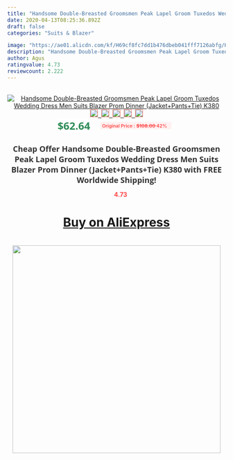 ```yaml
---
title: "Handsome Double-Breasted Groomsmen Peak Lapel Groom Tuxedos Wedding Dress Men Suits Blazer Prom Dinner (Jacket+Pants+Tie) K380"
date: 2020-04-13T08:25:36.892Z
draft: false
categories: "Suits & Blazer"

image: "https://ae01.alicdn.com/kf/H69cf8fc7dd1b476dbeb041fff7126abfg/Handsome-Double-Breasted-Groomsmen-Peak-Lapel-Groom-Tuxedos-Wedding-Dress-Men-Suits-Blazer-Prom-Dinner-Jacket.jpg"
description: "Handsome Double-Breasted Groomsmen Peak Lapel Groom Tuxedos Wedding Dress Men Suits Blazer Prom Dinner (Jacket+Pants+Tie) K380"
author: Agus
ratingvalue: 4.73
reviewcount: 2.222
---
```

<br>
<div style="text-align: center;">
<a href="https://s.click.aliexpress.com/e/_ACyfpL" target="_blank" rel="nofollow noopener noreferrer"><img alt="Handsome Double-Breasted Groomsmen Peak Lapel Groom Tuxedos Wedding Dress Men Suits Blazer Prom Dinner (Jacket+Pants+Tie) K380" class="magnifier-image" src="https://ae01.alicdn.com/kf/H69cf8fc7dd1b476dbeb041fff7126abfg/Handsome-Double-Breasted-Groomsmen-Peak-Lapel-Groom-Tuxedos-Wedding-Dress-Men-Suits-Blazer-Prom-Dinner-Jacket.jpg_640x640.jpg">
<br>
<img style="border:1px solid salmon" src="https://ae01.alicdn.com/kf/H69cf8fc7dd1b476dbeb041fff7126abfg/Handsome-Double-Breasted-Groomsmen-Peak-Lapel-Groom-Tuxedos-Wedding-Dress-Men-Suits-Blazer-Prom-Dinner-Jacket.jpg_120x120.jpg">&nbsp;&nbsp;<img style="border:1px solid salmon" src="https://ae01.alicdn.com/kf/H45a9220ab0194a778cae73d5c57dca66G/Handsome-Double-Breasted-Groomsmen-Peak-Lapel-Groom-Tuxedos-Wedding-Dress-Men-Suits-Blazer-Prom-Dinner-Jacket.jpg_120x120.jpg">&nbsp;&nbsp;<img style="border:1px solid salmon" src="https://ae01.alicdn.com/kf/Hb072aefedd7a4ffc859eb2ea9b401debn/Handsome-Double-Breasted-Groomsmen-Peak-Lapel-Groom-Tuxedos-Wedding-Dress-Men-Suits-Blazer-Prom-Dinner-Jacket.jpg_120x120.jpg">&nbsp;&nbsp;<img style="border:1px solid salmon" src="https://ae01.alicdn.com/kf/H3c41b6cd94bc45ceadc45e01acb1885b3/Handsome-Double-Breasted-Groomsmen-Peak-Lapel-Groom-Tuxedos-Wedding-Dress-Men-Suits-Blazer-Prom-Dinner-Jacket.jpg_120x120.jpg">&nbsp;&nbsp;<img style="border:1px solid salmon" src="https://ae01.alicdn.com/kf/H02a06bd851f2481599e1868fad77309eD/Handsome-Double-Breasted-Groomsmen-Peak-Lapel-Groom-Tuxedos-Wedding-Dress-Men-Suits-Blazer-Prom-Dinner-Jacket.jpg_120x120.jpg"></a></div><br0>
<div style="text-align: center;"><span style="background-color: white; border: 0px; box-sizing: border-box; color: seagreen; display: inline-block; font-family: &quot;open sans&quot; , &quot;arial&quot; , &quot;helvetica&quot; , sans-serif , &quot;heiti&quot;; font-size: 24px; font-stretch: inherit; font-weight: 700; line-height: inherit; margin: 0px 10px 0px 0px; padding: 0px; vertical-align: middle;">$62.64 </span>
<span style="background: rgb(255 , 241 , 241); border-radius: 3px; border: 0px; box-sizing: border-box; color: #ff4747; display: inline-block; font-family: inherit; font-size: 12px; font-stretch: inherit; font-style: inherit; font-variant: inherit; font-weight: 600; line-height: inherit; margin: 0px; padding: 2px 5px; transform: scale(0.9); vertical-align: middle;">Original Price : <b style="text-decoration: line-through;">$108.00 </b> 42%&nbsp;&nbsp;</span></div>
<h1 style="color: #333333; display: inline-block; font-family: &quot;open sans&quot; , &quot;arial&quot; , &quot;helvetica&quot; , sans-serif , &quot;heiti&quot;; font-size: 18px; font-stretch: inherit; font-weight: 700; text-align: center;">Cheap Offer Handsome Double-Breasted Groomsmen Peak Lapel Groom Tuxedos Wedding Dress Men Suits Blazer Prom Dinner (Jacket+Pants+Tie) K380 with FREE Worldwide Shipping!</h1>
<div style="color: #ff4747; text-align: center;">
<img src="https://4.bp.blogspot.com/-M0ZcTcb-5uY/XleCXlxnR4I/AAAAAAAAAEc/OrjgMkXV1oMQFaCRZj5HQwOCBcu3w1FegCPcBGAYYCw/s1600/star.png" style="height: 15px;">&nbsp;<b>4.73</b></div>
<div class="button_cont" align="center"><a class="buynow_a" href="https://s.click.aliexpress.com/e/_ACyfpL" target="_blank" rel="nofollow noopener noreferrer"><H1>Buy on AliExpress</H1></a></div><br>
<div class="separator" style="clear: both; text-align: center;">
<img src="https://lh3.googleusercontent.com/-pTy5HemUv9M/XlePHvY0dAI/AAAAAAAAAE4/0nX5iRUoIWY8eMW9Dpxeirr157OZliDIgCLcBGAsYHQ/s1600/badge.gif" width="480">
</div>
